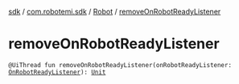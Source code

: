 [sdk](../../index.md) / [com.robotemi.sdk](../index.md) / [Robot](index.md) / [removeOnRobotReadyListener](./remove-on-robot-ready-listener.md)

# removeOnRobotReadyListener

`@UiThread fun removeOnRobotReadyListener(onRobotReadyListener: `[`OnRobotReadyListener`](../../com.robotemi.sdk.listeners/-on-robot-ready-listener/index.md)`): `[`Unit`](https://kotlinlang.org/api/latest/jvm/stdlib/kotlin/-unit/index.html)